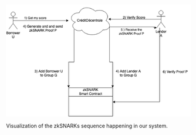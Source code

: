 ![zkSNARK Sequence Visualization](https://github.com/solity-research/ETHGlobalParis2023/blob/main/figures/zkSNARKS.png?raw=true)

Visualization of the zkSNARKs sequence happening in our system.